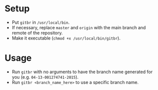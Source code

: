 Setup
=====
- Put `gitbr` in `/usr/local/bin`.
- If necessary, replace `master` and `origin` with the main branch and remote of the repository.
- Make it executable (`chmod +x /usr/local/bin/gitbr`).

Usage
=====
- Run `gitbr` with no arguments to have the branch name generated for you (e.g. `04-13-001274741-2015`).
- Run `gitbr <branch_name_here>` to use a specific branch name.